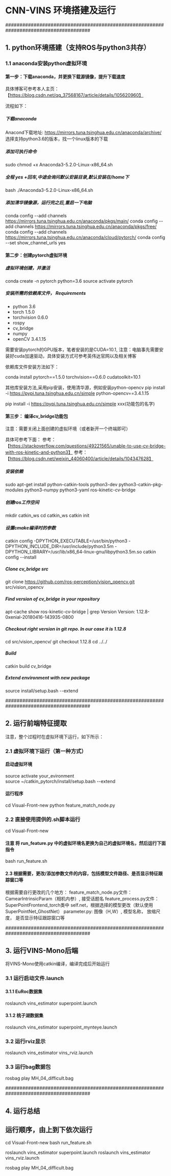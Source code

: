 # CNN-VINS 环境搭建及运行


######################################################################################

## 1. python环境搭建（支持ROS与python3共存）

### 1.1 anaconda安装python虚拟环境
#### 第一步：下载anaconda，并更换下载源镜像，提升下载速度
具体博客可参考本人主页：【https://blog.csdn.net/qq_37568167/article/details/105620960】

流程如下：
##### 下载anaconda
Anacond下载地址: https://mirrors.tuna.tsinghua.edu.cn/anaconda/archive/
选择支持python3.6的版本，找一个linux版本的下载

##### 添加可执行命令
sudo chmod +x Anaconda3-5.2.0-Linux-x86_64.sh

##### 全程 yes +回车,中途会询问默认安装目录,默认安装在/home下
bash ./Anaconda3-5.2.0-Linux-x86_64.sh

##### 添加清华镜像源，运行完之后,重启一下电脑
conda config --add channels https://mirrors.tuna.tsinghua.edu.cn/anaconda/pkgs/main/
conda config --add channels https://mirrors.tuna.tsinghua.edu.cn/anaconda/pkgs/free/
conda config --add channels https://mirrors.tuna.tsinghua.edu.cn/anaconda/cloud/pytorch/
conda config --set show_channel_urls yes

#### 第二步：创建pytorch虚拟环境

##### 虚拟环境创建，并激活
conda create -n pytorch python=3.6
source activate pytorch

##### 安装所需的依赖库文件， Requirements
* python 3.6
* torch 1.5.0
* torchvision 0.6.0
* rospy
* cv_bridge
* numpy 
* openCV 3.4.1.15

需要安装pytorch的GPU版本，笔者安装的是CUDA=10.1, 注意：电脑事先需要安装好cuda加速驱动，具体安装方式可参考英伟达官网以及相关博客

依赖库文件安装方法如下：

conda install pytorch==1.5.0 torchvision==0.6.0 cudatoolkit=10.1

其他库安装方法,采用pip安装，使用清华源，例如安装python-opencv
pip install -i https://pypi.tuna.tsinghua.edu.cn/simple python-opencv==3.4.1.15

pip install -i https://pypi.tuna.tsinghua.edu.cn/simple xxx(功能包的名字)


#### 第三步： 编译cv_bridge功能包
注意：需要关闭上面创建的虚拟环境（或者新开一个终端即可）

具体可参考下面：
参考：【https://stackoverflow.com/questions/49221565/unable-to-use-cv-bridge-with-ros-kinetic-and-python3】
参考：【https://blog.csdn.net/weixin_44060400/article/details/104347628】

##### 安装依赖
sudo apt-get install python-catkin-tools python3-dev python3-catkin-pkg-modules python3-numpy python3-yaml ros-kinetic-cv-bridge
##### 创建ros工作空间
mkdir catkin_ws
cd catkin_ws
catkin init
##### 设置cmake编译时的参数
catkin config -DPYTHON_EXECUTABLE=/usr/bin/python3 -DPYTHON_INCLUDE_DIR=/usr/include/python3.5m -DPYTHON_LIBRARY=/usr/lib/x86_64-linux-gnu/libpython3.5m.so
catkin config --install
##### Clone cv_bridge src
git clone https://github.com/ros-perception/vision_opencv.git src/vision_opencv
##### Find version of cv_bridge in your repository
apt-cache show ros-kinetic-cv-bridge | grep Version
    Version: 1.12.8-0xenial-20180416-143935-0800
##### Checkout right version in git repo. In our case it is 1.12.8
cd src/vision_opencv/
git checkout 1.12.8
cd ../../
##### Build
catkin build cv_bridge
##### Extend environment with new package
source install/setup.bash --extend


######################################################################################
## 2. 运行前端特征提取

注意，整个过程时在虚拟环境下运行，如下所示：

### 2.1 虚拟环境下运行（第一种方式）

#### 启动虚拟环境
source activate your_evironment  
source ~/catkin_pytorch/install/setup.bash --extend

#### 运行程序
cd Visual-Front-new
python feature_match_node.py 

### 2.2 直接使用提供的.sh脚本运行
cd Visual-Front-new
#### 注意 将 run_feature.py 中的虚拟环境名更换为自己的虚拟环境名，然后运行下面指令
bash run_feature.sh

#### 2.3 根据需要，更改/添加参数文件的内容，包括模型文件路径、是否显示特征跟踪窗口等

根据需要自行更改的几个地方：
feature_match_node.py文件：CamearIntrinsicParam（相机内参）, 接受话题名
feature_process.py文件： SuperPointFrontend_torch类中 self.net，根据选择的模型更改（默认使用SuperPointNet_GhostNet）
parameter.py: 图像（H,W）, 模型名称， 放缩尺度， 是否显示特征跟踪窗口等


######################################################################################
## 3. 运行VINS-Mono后端
将VINS-Mono使用catkin编译，编译完成后开始运行

### 3.1 运行启动文件.launch
#### 3.1.1 EuRoc数据集
roslaunch vins_estimator superpoint.launch
#### 3.1.2 桃子湖数据集
roslaunch vins_estimator superpoint_mynteye.launch

### 3.2 运行rviz显示
roslaunch vins_estimator vins_rviz.launch

### 3.3 运行bag数据包
rosbag play MH_04_difficult.bag


######################################################################################
## 4. 运行总结

## 运行顺序，由上到下依次运行

cd Visual-Front-new
bash run_feature.sh

roslaunch vins_estimator superpoint.launch
roslaunch vins_estimator vins_rviz.launch

rosbag play MH_04_difficult.bag